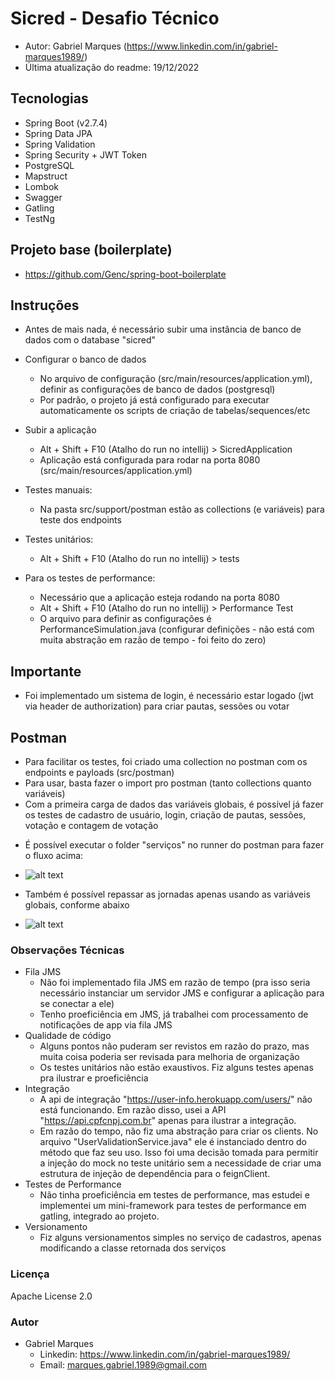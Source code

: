 # Sicred - Desafio Técnico 
 * Autor: Gabriel Marques (https://www.linkedin.com/in/gabriel-marques1989/)
 * Última atualização do readme: 19/12/2022
 
## Tecnologias
- Spring Boot (v2.7.4)
- Spring Data JPA
- Spring Validation
- Spring Security + JWT Token
- PostgreSQL
- Mapstruct
- Lombok
- Swagger
- Gatling
- TestNg

## Projeto base (boilerplate)
  - https://github.com/Genc/spring-boot-boilerplate

## Instruções

- Antes de mais nada, é necessário subir uma instância de banco de dados com o database "sicred"
- Configurar o banco de dados
   - No arquivo de configuração (src/main/resources/application.yml), definir as configurações de banco de dados (postgresql)
   - Por padrão, o projeto já está configurado para executar automaticamente os scripts de criação de tabelas/sequences/etc
- Subir a aplicação
  - Alt + Shift + F10 (Atalho do run no intellij) > SicredApplication
  - Aplicação está configurada para rodar na porta 8080 (src/main/resources/application.yml)

- Testes manuais:
  - Na pasta src/support/postman estão as collections (e variáveis) para teste dos endpoints
- Testes unitários:
   - Alt + Shift + F10 (Atalho do run no intellij) > tests
- Para os testes de performance:
   - Necessário que a aplicação esteja rodando na porta 8080
   - Alt + Shift + F10 (Atalho do run no intellij) > Performance Test
   - O arquivo para definir as configurações é PerformanceSimulation.java (configurar definições - não está com muita abstração em razão de tempo - foi feito do zero)

## Importante
- Foi implementado um sistema de login, é necessário estar logado (jwt via header de authorization) para criar pautas, sessões ou votar

## Postman

- Para facilitar os testes, foi criado uma collection no postman com os endpoints e payloads (src/postman)
- Para usar, basta fazer o import pro postman (tanto collections quanto variáveis)
- Com a primeira carga de dados das variáveis globais, é possível já fazer os testes de cadastro de usuário, login, criação de pautas, sessões, votação e contagem de votação
* É possível executar o folder "serviços" no runner do postman para fazer o fluxo acima:

- ![alt text](https://i.imgur.com/rIV3jDZ.png)
* Também é possível repassar as jornadas apenas usando as variáveis globais, conforme abaixo

- ![alt text](https://i.imgur.com/zhTbQL1.png)

### Observações Técnicas

- Fila JMS
  - Não foi implementado fila JMS em razão de tempo (pra isso seria necessário instanciar um servidor JMS e configurar a aplicação para se conectar a ele) 
  - Tenho proeficiência em JMS, já trabalhei com processamento de notificações de app via fila JMS
- Qualidade de código
  - Alguns pontos não puderam ser revistos em razão do prazo, mas muita coisa poderia ser revisada para melhoria de organização
  - Os testes unitários não estão exaustivos. Fiz alguns testes apenas pra ilustrar e proeficiência
- Integração
  - A api de integração "https://user-info.herokuapp.com/users/" não está funcionando. Em razão disso, usei a API "https://api.cpfcnpj.com.br" apenas para ilustrar a integração.
  - Em razão do tempo, não fiz uma abstração para criar os clients. No arquivo "UserValidationService.java" ele é instanciado dentro do método que faz seu uso. Isso foi uma decisão tomada para permitir a injeção do mock no teste unitário sem a necessidade de criar uma estrutura de injeção de dependência para o feignClient.
- Testes de Performance
  - Não tinha proeficiência em testes de performance, mas estudei e implementei um mini-framework para testes de performance em gatling, integrado ao projeto.
- Versionamento
  - Fiz alguns versionamentos simples no serviço de cadastros, apenas modificando a classe retornada dos serviços
 
### Licença
Apache License 2.0

### Autor
- Gabriel Marques
  - Linkedin: https://www.linkedin.com/in/gabriel-marques1989/
  - Email: marques.gabriel.1989@gmail.com